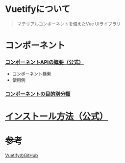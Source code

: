 # Vuetifyについて
>マテリアルコンポーネントを備えたVue UIライブラリ

# コンポーネント
### [コンポーネントAPIの概要（公式）](https://vuetifyjs.com/ja/components/api-explorer/)
- コンポーネント検索
- 使用例

### [コンポーネントの目的別分類](https://re-engines.com/2019/12/26/vuetify/)

# [インストール方法（公式）](https://vuetifyjs.com/ja/getting-started/quick-start/)

# 参考
[VuetifyのGitHub](https://github.com/vuetifyjs/vuetify)
